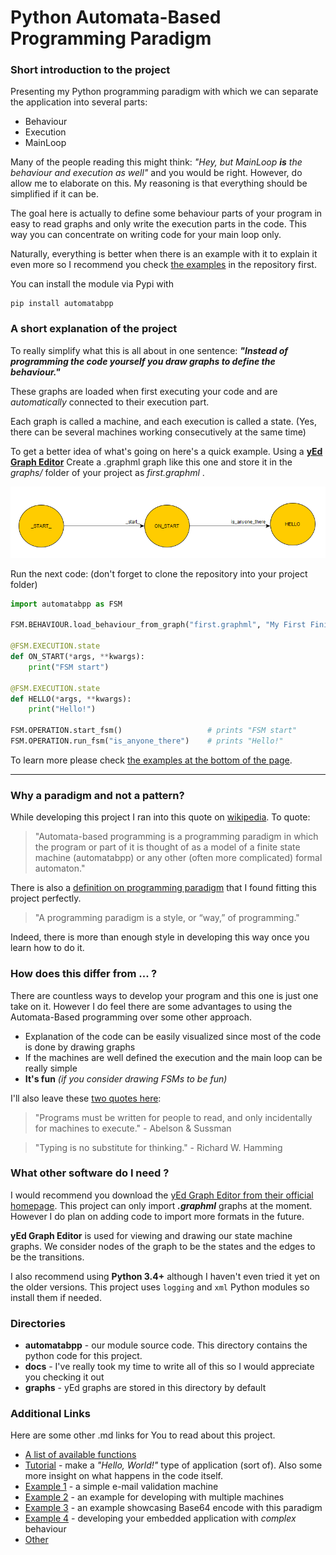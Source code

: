# Python Automata-Based Programming Paradigm

### Short introduction to the project

Presenting my Python programming paradigm with which we can separate the application into several parts:

- Behaviour
- Execution
- MainLoop

Many of the people reading this might think: _"Hey, but MainLoop **is** the behaviour and execution as well"_ and you would be right.
However, do allow me to elaborate on this. My reasoning is that everything should be simplified if it can be.

The goal here is actually to define some behaviour parts of your program in easy to read graphs and only write the execution parts in the code.
This way you can concentrate on writing code for your main loop only.

Naturally, everything is better when there is an example with it to explain it even more so I recommend you check [the examples](#additional-links) in the repository first.

You can install the module via Pypi with

```
pip install automatabpp
```

### A short explanation of the project

To really simplify what this is all about in one sentence: ___"Instead of programming the code yourself you draw graphs to define the behaviour."___

These graphs are loaded when first executing your code and are _automatically_ connected to their execution part.

Each graph is called a machine, and each execution is called a state. (Yes, there can be several machines working consecutively at the same time)

To get a better idea of what's going on here's a quick example. Using a [__yEd Graph Editor__][4] Create a .graphml graph like this one and store it in the _graphs/_ folder of your project as _first.graphml_ .

![](./docs/images/first.png)

Run the next code: (don't forget to clone the repository into your project folder)

```python
import automatabpp as FSM

FSM.BEHAVIOUR.load_behaviour_from_graph("first.graphml", "My First Finite State Machine")

@FSM.EXECUTION.state
def ON_START(*args, **kwargs):
    print("FSM start")

@FSM.EXECUTION.state
def HELLO(*args, **kwargs):
    print("Hello!")

FSM.OPERATION.start_fsm()                   # prints "FSM start"
FSM.OPERATION.run_fsm("is_anyone_there")    # prints "Hello!"
```

To learn more please check [the examples at the bottom of the page](#additional-links).

***

### Why a paradigm and not a pattern?

While developing this project I ran into this quote on [wikipedia][1]. To quote:

> "Automata-based programming is a programming paradigm in which the program or part of it is thought of as a model of a finite state machine (automatabpp) or any other (often more complicated) formal automaton."

There is also a [definition on programming paradigm][2] that I found fitting this project perfectly.

> "A programming paradigm is a style, or “way,” of programming."

Indeed, there is more than enough style in developing this way once you learn how to do it.

### How does this differ from ... ?

There are countless ways to develop your program and this one is just one take on it.
However I do feel there are some advantages to using the Automata-Based programming over some other approach.
* Explanation of the code can be easily visualized since most of the code is done by drawing graphs
* If the machines are well defined the execution and the main loop can be really simple
* __It's fun__ _(if you consider drawing FSMs to be fun)_

I'll also leave these [two quotes here][3]:
> "Programs must be written for people to read, and only incidentally for machines to execute." - Abelson & Sussman

> "Typing is no substitute for thinking." - Richard W. Hamming

### What other software do I need ?
I would recommend you download the [yEd Graph Editor from their official homepage][4]. This project can only import ___.graphml___ graphs at the moment.
However I do plan on adding code to import more formats in the future.

__yEd Graph Editor__ is used for viewing and drawing our state machine graphs.
We consider nodes of the graph to be the states and the edges to be the transitions.

I also recommend using **Python 3.4+** although I haven't even tried it yet on the older versions. This project uses `logging` and `xml` Python modules so install them if needed.

### Directories

* **automatabpp** - our module source code. This directory contains the python code for this project.
* **docs** - I've really took my time to write all of this so I would appreciate you checking it out
* **graphs** - yEd graphs are stored in this directory by default

### Additional Links

Here are some other .md links for You to read about this project.
* [A list of available functions](docs/FSM.md)
* [Tutorial](docs/tutorial.md) - make a _"Hello, World!"_ type of application (sort of). Also some more insight on what happens in the code itself.
* [Example 1](docs/examples/example1.md) - a simple e-mail validation machine
* [Example 2](docs/examples/example2.md) - an example for developing with multiple machines
* [Example 3](docs/examples/example3.md) - an example showcasing Base64 encode with this paradigm
* [Example 4](docs/examples/example4.md) - developing your embedded application with _complex_ behaviour
* [Other](docs/other.md)


[1]: https://en.wikipedia.org/wiki/Automata-based_programming "Automata-based programming"
[2]: https://cs.lmu.edu/~ray/notes/paradigms/ "Programming Paradigms"
[3]: https://en.wikiquote.org/wiki/Programming_languages "Wikiquote - Programming languages"
[4]: https://www.yworks.com/products/yed "yWorks Homepage"
